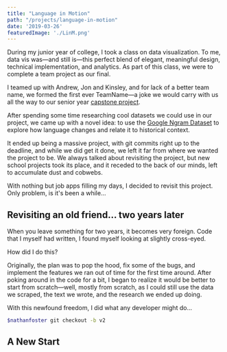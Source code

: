 ```yaml
---
title: "Language in Motion"
path: "/projects/language-in-motion"
date: '2019-03-26'
featuredImage: './LinM.png'
---
```


During my junior year of college, I took a class on data visualization. To me, data vis was&mdash;and still is&mdash;this perfect blend of elegant, meaningful design, technical implementation, and analytics. As part of this class, we were to complete a team project as our final. 

I teamed up with Andrew, Jon and Kinsley, and for lack of a better team name, we formed the first ever TeamName&mdash;a joke we would carry with us all the way to our senior year [capstone project](/projects/informatics-capstone).

After spending some time researching cool datasets we could use in our project, we came up with a novel idea: to use the [Google Ngram Dataset](https://books.google.com/ngrams) to explore how language changes and relate it to historical context.

It ended up being a massive project, with git commits right up to the deadline, and while we did get it done, we left it far from where we wanted the project to be. We always talked about revisiting the project, but new school projects took its place, and it receded to the back of our minds, left to accumulate dust and cobwebs. 

With nothing but job apps filling my days, I decided to revisit this project. Only problem, is it's been a while...

## Revisiting an old friend... two years later
When you leave something for two years, it becomes very foreign. Code that I myself had written, I found myself looking at slightly cross-eyed.

How did I do this?

Originally, the plan was to pop the hood, fix some of the bugs, and implement the features we ran out of time for the first time around. After poking around in the code for a bit, I began to realize it would be better to start from scratch&mdash;well, mostly from scratch, as I could still use the data we scraped, the text we wrote, and the research we ended up doing.

With this newfound freedom, I did what any developer might do...

```` bash
$nathanfoster git checkout -b v2
````

## A New Start

